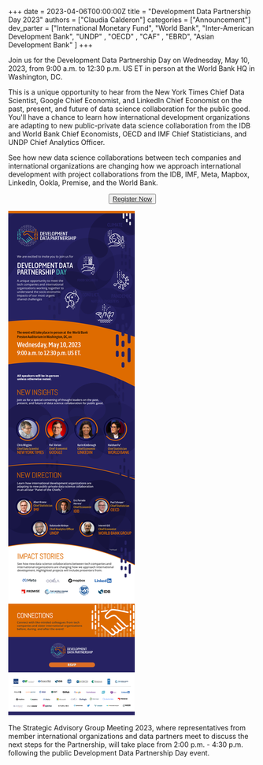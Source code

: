 +++
date =  2023-04-06T00:00:00Z
title = "Development Data Partnership Day 2023"
authors = ["Claudia Calderon"]
categories = ["Announcement"]
dev_parter = ["International Monetary Fund", "World Bank", "Inter-American Development Bank", "UNDP" , "OECD" , "CAF" , "EBRD", "Asian Development Bank" ]
+++

Join us for the Development Data Partnership Day on Wednesday, May 10, 2023, from 9:00 a.m. to 12:30 p.m. US ET in person at the World Bank HQ in Washington, DC.

This is a unique opportunity to hear from the New York Times Chief Data Scientist, Google Chief Economist, and LinkedIn Chief Economist on the past, present, and future of data science collaboration for the public good. You'll have a chance to learn how international development organizations are adapting to new public-private data science collaboration from the IDB and World Bank Chief Economists, OECD and IMF Chief Statisticians, and UNDP Chief Analytics Officer.

See how new data science collaborations between tech companies and international organizations are changing how we approach international development with project collaborations from the IDB, IMF, Meta, Mapbox, Linkedln, Ookla, Premise, and the World Bank.

<p style="text-align:center">
    <button type="button" class="btn btn-outline-info"><a href="https://forms.office.com/Pages/ResponsePage.aspx?id=wP6iMWsmZ0y1bieW2PWcNtgdePFm-edDiPXPftZ-c2VUQUwzSlBSUFZVNVc5STVFRVFOSlpOREk0QSQlQCN0PWcu"> Register Now </a>
    </button>

[![](keynotes_update.png)](https://forms.office.com/Pages/ResponsePage.aspx?id=wP6iMWsmZ0y1bieW2PWcNtgdePFm-edDiPXPftZ-c2VUQUwzSlBSUFZVNVc5STVFRVFOSlpOREk0QSQlQCN0PWcu)

The Strategic Advisory Group Meeting 2023, where representatives from member international organizations and data partners meet to discuss the next steps for the Partnership, will take place from 2:00 p.m. - 4:30 p.m. following the public Development Data Partnership Day event.
